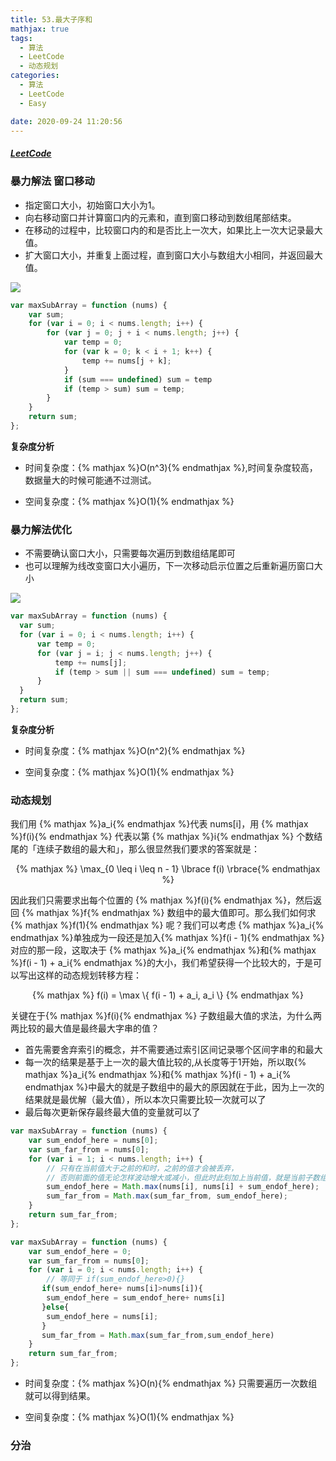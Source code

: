 ```yaml
---
title: 53.最大子序和
mathjax: true
tags:
  - 算法
  - LeetCode
  - 动态规划
categories:
  - 算法
  - LeetCode
  - Easy

date: 2020-09-24 11:20:56
---
```


##### [LeetCode](https://leetcode-cn.com/problems/maximum-subarray/)

### 暴力解法 窗口移动

+ 指定窗口大小，初始窗口大小为1。
+ 向右移动窗口并计算窗口内的元素和，直到窗口移动到数组尾部结束。
+ 在移动的过程中，比较窗口内的和是否比上一次大，如果比上一次大记录最大值。
+ 扩大窗口大小，并重复上面过程，直到窗口大小与数组大小相同，并返回最大值。

![](0001.png)

```javascript
var maxSubArray = function (nums) {
    var sum;
    for (var i = 0; i < nums.length; i++) {
        for (var j = 0; j + i < nums.length; j++) {
            var temp = 0;
            for (var k = 0; k < i + 1; k++) {
                temp += nums[j + k];
            }
            if (sum === undefined) sum = temp
            if (temp > sum) sum = temp;
        }
    }
    return sum;
};

```

**复杂度分析**

+ 时间复杂度：{% mathjax %}O(n^3){% endmathjax %},时间复杂度较高，数据量大的时候可能通不过测试。

+ 空间复杂度：{% mathjax %}O(1){% endmathjax %}


### 暴力解法优化

+ 不需要确认窗口大小，只需要每次遍历到数组结尾即可
+ 也可以理解为线改变窗口大小遍历，下一次移动启示位置之后重新遍历窗口大小

![](0002.png)

```javascript
var maxSubArray = function (nums) {
  var sum;
  for (var i = 0; i < nums.length; i++) {
      var temp = 0;
      for (var j = i; j < nums.length; j++) {
          temp += nums[j];
          if (temp > sum || sum === undefined) sum = temp;
      }
  }
  return sum;
};

```

**复杂度分析**

+ 时间复杂度：{% mathjax %}O(n^2){% endmathjax %}

+ 空间复杂度：{% mathjax %}O(1){% endmathjax %}


### 动态规划

我们用 {% mathjax %}a_i{% endmathjax %}代表 nums[i]，用 {% mathjax %}f(i){% endmathjax %} 代表以第 {% mathjax %}i{% endmathjax %} 个数结尾的「连续子数组的最大和」，那么很显然我们要求的答案就是：
<center>{% mathjax %} \max_{0 \leq i \leq n - 1} \lbrace f(i) \rbrace{% endmathjax %}</center>

因此我们只需要求出每个位置的 {% mathjax %}f(i){% endmathjax %}，然后返回 {% mathjax %}f{% endmathjax %} 数组中的最大值即可。那么我们如何求 {% mathjax %}f(1){% endmathjax %} 呢？我们可以考虑 {% mathjax %}a_i{% endmathjax %}单独成为一段还是加入{% mathjax %}f(i - 1){% endmathjax %}  对应的那一段，这取决于 {% mathjax %}a_i{% endmathjax %}和{% mathjax %}f(i - 1) + a_i{% endmathjax %}的大小，我们希望获得一个比较大的，于是可以写出这样的动态规划转移方程：
<center>{% mathjax %} f(i) = \max \{ f(i - 1) + a_i, a_i \} {% endmathjax %}</center>

关键在于{% mathjax %}f(i){% endmathjax %} 子数组最大值的求法，为什么两两比较的最大值是最终最大字串的值？
+ 首先需要舍弃索引的概念，并不需要通过索引区间记录哪个区间字串的和最大
+ 每一次的结果是基于上一次的最大值比较的,从长度等于1开始，所以取{% mathjax %}a_i{% endmathjax %}和{% mathjax %}f(i - 1) + a_i{% endmathjax %}中最大的就是子数组中的最大的原因就在于此，因为上一次的结果就是最优解（最大值），所以本次只需要比较一次就可以了
+ 最后每次更新保存最终最大值的变量就可以了

```javascript
var maxSubArray = function (nums) {
    var sum_endof_here = nums[0];
    var sum_far_from = nums[0];
    for (var i = 1; i < nums.length; i++) {
        // 只有在当前值大于之前的和时，之前的值才会被丢弃，
        // 否则前面的值无论怎样波动增大或减小，但此时此刻加上当前值，就是当前子数组的最大值
        sum_endof_here = Math.max(nums[i], nums[i] + sum_endof_here);
        sum_far_from = Math.max(sum_far_from, sum_endof_here);
    }
    return sum_far_from;
};
```

```javascript
var maxSubArray = function (nums) {
    var sum_endof_here = 0;
    var sum_far_from = nums[0];
    for (var i = 0; i < nums.length; i++) {
        // 等同于 if(sum_endof_here>0){}
       if(sum_endof_here+ nums[i]>nums[i]){
        sum_endof_here = sum_endof_here+ nums[i]
       }else{
        sum_endof_here = nums[i];
       }
       sum_far_from = Math.max(sum_far_from,sum_endof_here)
    }
    return sum_far_from;
};
```

+ 时间复杂度：{% mathjax %}O(n){% endmathjax %} 只需要遍历一次数组就可以得到结果。

+ 空间复杂度：{% mathjax %}O(1){% endmathjax %}


### 分治